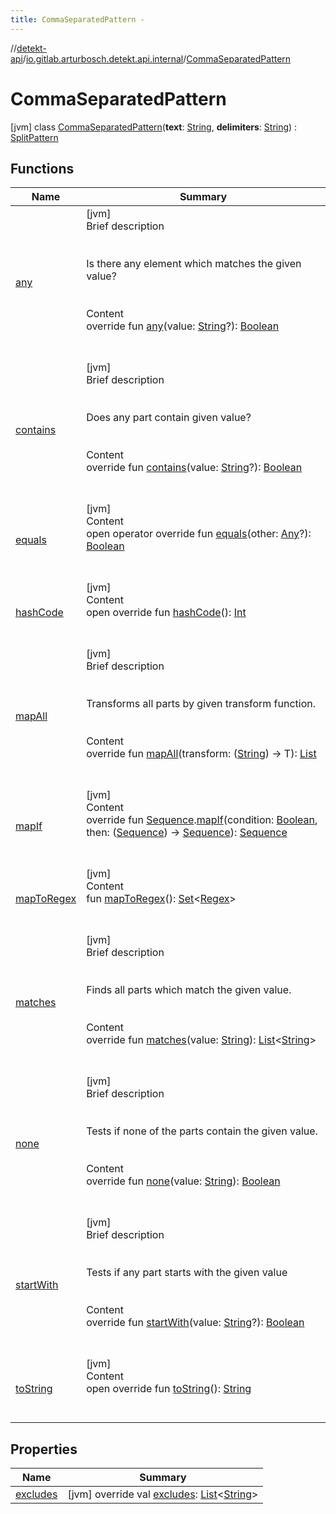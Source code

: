 ```yaml
---
title: CommaSeparatedPattern -
---
```

//[detekt-api](../../index.md)/[io.gitlab.arturbosch.detekt.api.internal](../index.md)/[CommaSeparatedPattern](index.md)



# CommaSeparatedPattern  
 [jvm] class [CommaSeparatedPattern](index.md)(**text**: [String](https://kotlinlang.org/api/latest/jvm/stdlib/kotlin/-string/index.html), **delimiters**: [String](https://kotlinlang.org/api/latest/jvm/stdlib/kotlin/-string/index.html)) : [SplitPattern](../../io.gitlab.arturbosch.detekt.api/-split-pattern/index.md)   


## Functions  
  
|  Name|  Summary| 
|---|---|
| [any](../../io.gitlab.arturbosch.detekt.api/-split-pattern/any.md)| [jvm]  <br>Brief description  <br><br><br>Is there any element which matches the given value?<br><br>  <br>Content  <br>override fun [any](../../io.gitlab.arturbosch.detekt.api/-split-pattern/any.md)(value: [String](https://kotlinlang.org/api/latest/jvm/stdlib/kotlin/-string/index.html)?): [Boolean](https://kotlinlang.org/api/latest/jvm/stdlib/kotlin/-boolean/index.html)  <br><br><br>
| [contains](../../io.gitlab.arturbosch.detekt.api/-split-pattern/contains.md)| [jvm]  <br>Brief description  <br><br><br>Does any part contain given value?<br><br>  <br>Content  <br>override fun [contains](../../io.gitlab.arturbosch.detekt.api/-split-pattern/contains.md)(value: [String](https://kotlinlang.org/api/latest/jvm/stdlib/kotlin/-string/index.html)?): [Boolean](https://kotlinlang.org/api/latest/jvm/stdlib/kotlin/-boolean/index.html)  <br><br><br>
| [equals](../-simple-notification/index.md#kotlin/Any/equals/#kotlin.Any?/PointingToDeclaration/)| [jvm]  <br>Content  <br>open operator override fun [equals](../-simple-notification/index.md#kotlin/Any/equals/#kotlin.Any?/PointingToDeclaration/)(other: [Any](https://kotlinlang.org/api/latest/jvm/stdlib/kotlin/-any/index.html)?): [Boolean](https://kotlinlang.org/api/latest/jvm/stdlib/kotlin/-boolean/index.html)  <br><br><br>
| [hashCode](../-simple-notification/index.md#kotlin/Any/hashCode/#/PointingToDeclaration/)| [jvm]  <br>Content  <br>open override fun [hashCode](../-simple-notification/index.md#kotlin/Any/hashCode/#/PointingToDeclaration/)(): [Int](https://kotlinlang.org/api/latest/jvm/stdlib/kotlin/-int/index.html)  <br><br><br>
| [mapAll](../../io.gitlab.arturbosch.detekt.api/-split-pattern/map-all.md)| [jvm]  <br>Brief description  <br><br><br>Transforms all parts by given transform function.<br><br>  <br>Content  <br>override fun <T> [mapAll](../../io.gitlab.arturbosch.detekt.api/-split-pattern/map-all.md)(transform: ([String](https://kotlinlang.org/api/latest/jvm/stdlib/kotlin/-string/index.html)) -> T): [List](https://kotlinlang.org/api/latest/jvm/stdlib/kotlin.collections/-list/index.html)<T>  <br><br><br>
| [mapIf](index.md#io.gitlab.arturbosch.detekt.api/SplitPattern/mapIf/kotlin.sequences.Sequence[TypeParam(bounds=[kotlin.Any?])]#kotlin.Boolean#kotlin.Function1[kotlin.sequences.Sequence[TypeParam(bounds=[kotlin.Any?])],kotlin.sequences.Sequence[TypeParam(bounds=[kotlin.Any?])]]/PointingToDeclaration/)| [jvm]  <br>Content  <br>override fun <T> [Sequence](https://kotlinlang.org/api/latest/jvm/stdlib/kotlin.sequences/-sequence/index.html)<T>.[mapIf](index.md#io.gitlab.arturbosch.detekt.api/SplitPattern/mapIf/kotlin.sequences.Sequence[TypeParam(bounds=[kotlin.Any?])]#kotlin.Boolean#kotlin.Function1[kotlin.sequences.Sequence[TypeParam(bounds=[kotlin.Any?])],kotlin.sequences.Sequence[TypeParam(bounds=[kotlin.Any?])]]/PointingToDeclaration/)(condition: [Boolean](https://kotlinlang.org/api/latest/jvm/stdlib/kotlin/-boolean/index.html), then: ([Sequence](https://kotlinlang.org/api/latest/jvm/stdlib/kotlin.sequences/-sequence/index.html)<T>) -> [Sequence](https://kotlinlang.org/api/latest/jvm/stdlib/kotlin.sequences/-sequence/index.html)<T>): [Sequence](https://kotlinlang.org/api/latest/jvm/stdlib/kotlin.sequences/-sequence/index.html)<T>  <br><br><br>
| [mapToRegex](map-to-regex.md)| [jvm]  <br>Content  <br>fun [mapToRegex](map-to-regex.md)(): [Set](https://kotlinlang.org/api/latest/jvm/stdlib/kotlin.collections/-set/index.html)<[Regex](https://kotlinlang.org/api/latest/jvm/stdlib/kotlin.text/-regex/index.html)>  <br><br><br>
| [matches](../../io.gitlab.arturbosch.detekt.api/-split-pattern/matches.md)| [jvm]  <br>Brief description  <br><br><br>Finds all parts which match the given value.<br><br>  <br>Content  <br>override fun [matches](../../io.gitlab.arturbosch.detekt.api/-split-pattern/matches.md)(value: [String](https://kotlinlang.org/api/latest/jvm/stdlib/kotlin/-string/index.html)): [List](https://kotlinlang.org/api/latest/jvm/stdlib/kotlin.collections/-list/index.html)<[String](https://kotlinlang.org/api/latest/jvm/stdlib/kotlin/-string/index.html)>  <br><br><br>
| [none](../../io.gitlab.arturbosch.detekt.api/-split-pattern/none.md)| [jvm]  <br>Brief description  <br><br><br>Tests if none of the parts contain the given value.<br><br>  <br>Content  <br>override fun [none](../../io.gitlab.arturbosch.detekt.api/-split-pattern/none.md)(value: [String](https://kotlinlang.org/api/latest/jvm/stdlib/kotlin/-string/index.html)): [Boolean](https://kotlinlang.org/api/latest/jvm/stdlib/kotlin/-boolean/index.html)  <br><br><br>
| [startWith](../../io.gitlab.arturbosch.detekt.api/-split-pattern/start-with.md)| [jvm]  <br>Brief description  <br><br><br>Tests if any part starts with the given value<br><br>  <br>Content  <br>override fun [startWith](../../io.gitlab.arturbosch.detekt.api/-split-pattern/start-with.md)(value: [String](https://kotlinlang.org/api/latest/jvm/stdlib/kotlin/-string/index.html)?): [Boolean](https://kotlinlang.org/api/latest/jvm/stdlib/kotlin/-boolean/index.html)  <br><br><br>
| [toString](../-path-filters/-companion/index.md#kotlin/Any/toString/#/PointingToDeclaration/)| [jvm]  <br>Content  <br>open override fun [toString](../-path-filters/-companion/index.md#kotlin/Any/toString/#/PointingToDeclaration/)(): [String](https://kotlinlang.org/api/latest/jvm/stdlib/kotlin/-string/index.html)  <br><br><br>


## Properties  
  
|  Name|  Summary| 
|---|---|
| [excludes](index.md#io.gitlab.arturbosch.detekt.api.internal/CommaSeparatedPattern/excludes/#/PointingToDeclaration/)|  [jvm] override val [excludes](index.md#io.gitlab.arturbosch.detekt.api.internal/CommaSeparatedPattern/excludes/#/PointingToDeclaration/): [List](https://kotlinlang.org/api/latest/jvm/stdlib/kotlin.collections/-list/index.html)<[String](https://kotlinlang.org/api/latest/jvm/stdlib/kotlin/-string/index.html)>   <br>

